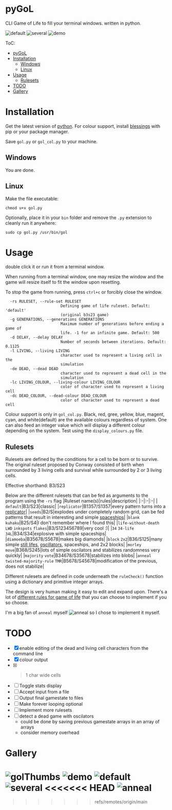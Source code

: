 # pyGoL
CLI Game of Life to fill your terminal windows. written in python.

![default](./images/default.png)
![several](./images/several.png)
![demo](./images/colour_wide_cell_demo.png)

ToC:
- [pyGoL](#pygol)
- [Installation](#installation)
  - [Windows](#windows)
  - [Linux](#linux)
- [Usage](#usage)
  - [Rulesets](#rulesets)
- [TODO](#todo)
- [Gallery](#gallery)


# Installation

Get the latest version of [python](https://www.python.org/).
For colour support, install [blessings](https://github.com/erikrose/blessings) with pip or your package manager.

Save `gol.py` or `gol_col.py` to your machine.

## Windows

You are done.

## Linux

Make the file executable:
```
chmod u+x gol.py
```

Optionally,
place it in your `bin` folder and remove the `.py` extension to cleanly run it anywhere:
```
sudo cp gol.py /usr/bin/gol
```

# Usage
double click it or run it from a terminal window.

When running from a terminal window, one may resize the window and the game will resize itself to fit the window upon resetting.

To stop the game from running, press `ctrl+c` or forcibly close the window.

```
  -rs RULESET, --rule-set RULESET
                        Defining game of life ruleset. Default: 'default'
                        (original b3s23 game)
  -g GENERATIONS, --generations GENERATIONS
                        Maximum number of generations before ending a game of
                        life. -1 for an infinite game. Default: 500
  -d DELAY, --delay DELAY
                        Number of seconds between iterations. Default: 0.1125
  -l LIVING, --living LIVING
                        character used to represent a living cell in the
                        simulation
  -de DEAD, --dead DEAD
                        character used to represent a dead cell in the
                        simulation
  -lc LIVING_COLOUR, --living-colour LIVING_COLOUR
                        color of character used to represent a living cell
  -dc DEAD_COLOUR, --dead-colour DEAD_COLOUR
                        color of character used to represent a dead cell
```

Colour support is only in `gol_col.py`. Black, red, gree, yellow, blue, magent, cyan, and white(default) are the available colours regardless of system.
One can also feed an integer value which will display a different colour depending on the system. Test using the `display_colours.py` file.

## Rulesets

Rulesets are defined by the conditions for a cell to be born or to survive. The original ruleset proposed by Conway consisted of birth when surrounded by 3 living cells and survival while surrounded by 2 or 3 living cells.

Effective shorthand: B3/S23

Below are the different rulesets that can be fed as arguments to the program using the `-rs` flag
|Ruleset name(s)|rules|description|
|:-|:-|:-|
|` ` `default`|B3/S23|classic|
|`replicator`|B1357/S1357|every pattern turns into a [replicator](https://conwaylife.com/wiki/Replicator)|
|`seeds`|B2/S|explodes under completely random grid, can be fed patterns that result in interesting and simple [spaceships](https://conwaylife.com/wiki/Spaceship)|
|`blank` `kuhaku`|B25/S4|I don't remember where I found this|
|`life-without-death` `LWD` `inkspots` `flakes`|B3/S123456789|very cool :)|
|`34` `34-life` `34L`|B34/S34|explosive with simple spaceships|
|`diamoeba`|B35678/S5678|makes big diamonds|
|`block` `2x2`|B36/S125|many simple [still lifes](https://conwaylife.com/wiki/Still_life), [oscillators](https://conwaylife.com/wiki/Oscillator), spaceships, and 2x2 blocks|
|`morley` `move`|B368/S245|lots of simple oscilators and stabilizes randomness very quickly|
|`majority` `vote`|B34678/S35678|stabilizes into blobs|
|`anneal` `twisted-majority-rule` `TMR`|B5678/S45678|modification of the previous, does not stabilize|

Different rulesets are defined in code underneath the `ruleCheck()` function using a dictionary and primitive integer arrays.

The design is very human making it easy to edit and expand upon. There's a lot of [different rules for game of life](https://conwaylife.com/wiki/List_of_Life-like_rules) that you can choose to implement if you so choose.

I'm a big fan of `anneal` myself
![anneal](./images/anneal.png)
so I chose to implement it myself.

# TODO
 - [x] enable editing of the dead and living cell characters from the command line
 - [x] colour output
 - [x] >1 char wide cells
 - [ ] Toggle stats display
 - [ ] Accept input from a file
 - [ ] Output final gamestate to files
 - [ ] Make forever looping optional
 - [ ] Implement more rulesets
 - [ ] detect a dead game with oscilators
   - could be done by saving previous gamestate arrays in an array of arrays
   - consider memory overhead

# Gallery

![golThumbs](./images/golThumbs.png)
![demo](./images/colour_wide_cell_demo.png)
![default](./images/default.png)
![several](./images/several.png)
<<<<<<< HEAD
![anneal](./images/anneal.png)
=======
>>>>>>> refs/remotes/origin/main
